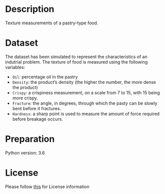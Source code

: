 # Description
Texture measurements of a pastry-type food.

# Dataset
The dataset has been simulated to represent the characteristics of an indutrial problem. The texture of food is measured using the following variables:

- `Oil`: percentage oil in the pastry
- `Density`: the product’s density (the higher the number, the more dense the product)
- `Crispy`: a crispiness measurement, on a scale from 7 to 15, with 15 being more crispy.
- `Fracture`: the angle, in degrees, through which the pasty can be slowly bent before it fractures.
- `Hardness`: a sharp point is used to measure the amount of force required before breakage occurs.

# Preparation
Python version: 3.6 

# License
Please follow [this]("https://creativecommons.org/licenses/by-sa/4.0/") for License information